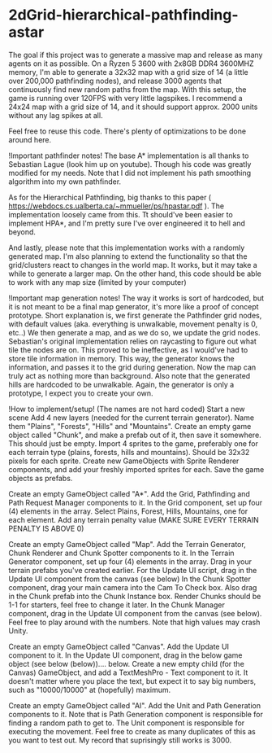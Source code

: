 # 2dGrid-hierarchical-pathfinding-astar

The goal if this project was to generate a massive map and release as many agents on it as possible.
On a Ryzen 5 3600 with 2x8GB DDR4 3600MHZ memory, I'm able to generate a 32x32 map with a grid size of 14 (a little over 200,000 pathfinding nodes), and release 3000 agents that continuously find new random paths from the map. With this setup, the game is running over 120FPS with very little lagspikes.
I recommend a 24x24 map with a grid size of 14, and it should support approx. 2000 units without any lag spikes at all.

Feel free to reuse this code. There's plenty of optimizations to be done around here.

!Important pathfinder notes!
The base A* implementation is all thanks to Sebastian Lague (look him up on youtube). Though his code was greatly modified for my needs.
Note that I did not implement his path smoothing algorithm into my own pathfinder.

As for the Hierarchical Pathfinding, big thanks to this paper ( https://webdocs.cs.ualberta.ca/~mmueller/ps/hpastar.pdf ). The implementation loosely came from this.
Tt should've been easier to implement HPA*, and I'm pretty sure I've over engineered it to hell and beyond.

And lastly, please note that this implementation works with a randomly generated map. I'm also planning to extend the functionality so that the grid/clusters react to changes in the world map.
It works, but it may take a while to generate a larger map. On the other hand, this code should be able to work with any map size (limited by your computer)

!Important map generation notes!
The way it works is sort of hardcoded, but it is not meant to be a final map generator, it's more like a proof of concept prototype.
Short explanation is, we first generate the Pathfinder grid nodes, with default values (aka. everything is unwalkable, movement penalty is 0, etc..)
We then generate a map, and as we do so, we update the grid nodes. Sebastian's original implementation relies on raycasting to figure out what tile the nodes are on.
This proved to be ineffective, as I would've had to store tile information in memory. This way, the generator knows the information, and passes it to the grid during generation. Now the map can truly act as nothing more than background.
Also note that the generated hills are hardcoded to be unwalkable. Again, the generator is only a prototype, I expect you to create your own.

!How to implement/setup!
(The names are not hard coded)
Start a new scene
Add 4 new layers (needed for the current terrain generator). Name them "Plains", "Forests", "Hills" and "Mountains".
Create an empty game object called "Chunk", and make a prefab out of it, then save it somewhere. This should just be empty.
Import 4 sprites to the game, preferably one for each terrain type (plains, forests, hills and mountains). Should be 32x32 pixels for each sprite. Create new GameObjects with Sprite Renderer components, and add your freshly imported sprites for each. Save the game objects as prefabs.

Create an empty GameObject called "A*". Add the Grid, Pathfinding and Path Request Manager components to it.
In the Grid component, set up four (4) elements in the array. Select Plains, Forest, Hills, Mountains, one for each element. Add any terrain penalty value (MAKE SURE EVERY TERRAIN PENALTY IS ABOVE 0)

Create an empty GameObject called "Map". Add the Terrain Generator, Chunk Renderer and Chunk Spotter components to it.
In the Terrain Generator component, set up four (4) elements in the array. Drag in your terrain prefabs you've created earlier. For the Update UI script, drag in the Update UI component from the canvas (see below)
In the Chunk Spotter component, drag your main camera into the Cam To Check box. Also drag in the Chunk prefab into the Chunk Instance box. Render Chunks should be 1-1 for starters, feel free to change it later.
In the Chunk Manager component, drag in the Update UI component from the canvas (see below).
Feel free to play around with the numbers. Note that high values may crash Unity.

Create an empty GameObject called "Canvas". Add the Update UI component to it.
In the Update UI component, drag in the below game object (see below (below)).... below.
Create a new empty child (for the Canvas) GameObject, and add a TextMeshPro - Text component to it. It doesn't matter where you place the text, but expect it to say big numbers, such as "10000/10000" at (hopefully) maximum.

Create an empty GameObject called "AI".
Add the Unit and Path Generation components to it.
Note that is Path Generation component is responsible for finding a random path to get to. The Unit component is responsible for executing the movement.
Feel free to create as many duplicates of this as you want to test out. My record that suprisingly still works is 3000.
